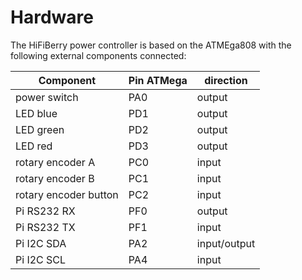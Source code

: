 # Hardware

The HiFiBerry power controller is based on the ATMEga808 with the following external components connected:

|Component|Pin ATMega|direction|
|---|---|---|
|power switch|PA0|output|
|LED blue|PD1|output|
|LED green|PD2|output|
|LED red|PD3|output|
|rotary encoder A|PC0|input|
|rotary encoder B|PC1|input|
|rotary encoder button|PC2|input|
|Pi RS232 RX|PF0|output|
|Pi RS232 TX|PF1|input|
|Pi I2C SDA|PA2|input/output|
|Pi I2C SCL|PA4|input|
